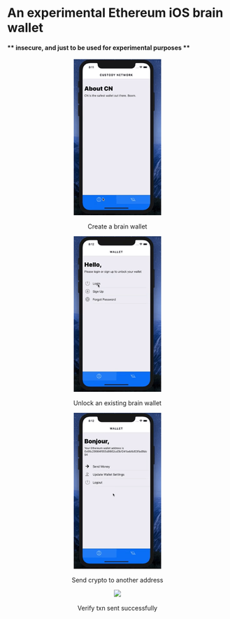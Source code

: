 # An experimental Ethereum iOS brain wallet

#### ** insecure, and just to be used for experimental purposes **

<p align="center">
  <img src="/gif/createWallet.gif?raw=true" width="200"/>
</p>
<p align="center"> Create a brain wallet </p>

<p align="center">
  <img src="/gif/unlockExistingWallet.gif?raw=true" width="200"/>
</p>
<p align="center"> Unlock an existing brain wallet </p>

<p align="center">
  <img src="/gif/sendMoney.gif?raw=true" width="200"/>
</p>
<p align="center"> Send crypto to another address </p>

<p align="center">
  <img src="/gif/checkTxn.gif?raw=true" width="200"/>
</p>
<p align="center"> Verify txn sent successfully </p>
